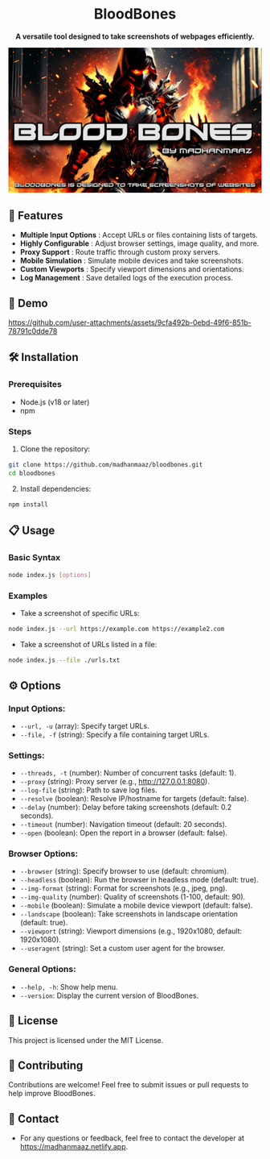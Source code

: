 <h1 align="center">BloodBones</h1>
<p align="center">
  <strong>A versatile tool designed to take screenshots of webpages efficiently.</strong>
</p>
<img src="./banner.jpg">

## 🌟 Features

- **Multiple Input Options** : Accept URLs or files containing lists of targets.
- **Highly Configurable** : Adjust browser settings, image quality, and more.
- **Proxy Support** : Route traffic through custom proxy servers.
- **Mobile Simulation** : Simulate mobile devices and take screenshots.
- **Custom Viewports** : Specify viewport dimensions and orientations.
- **Log Management** : Save detailed logs of the execution process.

## 🚀 Demo
https://github.com/user-attachments/assets/9cfa492b-0ebd-49f6-851b-78791c0dde78

## 🛠️ Installation

### Prerequisites
- Node.js (v18 or later)
- npm

### Steps
1. Clone the repository:
```bash
git clone https://github.com/madhanmaaz/bloodbones.git
cd bloodbones
```
2. Install dependencies:
```bash
npm install
```

## 📋 Usage
### Basic Syntax
```bash
node index.js [options]
```

### Examples
- Take a screenshot of specific URLs:
```bash
node index.js --url https://example.com https://example2.com
```

- Take a screenshot of URLs listed in a file:
```bash
node index.js --file ./urls.txt
```

## ⚙️ Options
### Input Options:
- `--url, -u` (array): Specify target URLs.
- `--file, -f` (string): Specify a file containing target URLs.

### Settings:
- `--threads, -t` (number): Number of concurrent tasks (default: 1).
- `--proxy` (string): Proxy server (e.g., http://127.0.0.1:8080).
- `--log-file` (string): Path to save log files.
- `--resolve` (boolean): Resolve IP/hostname for targets (default: false).
- `--delay` (number): Delay before taking screenshots (default: 0.2 seconds).
- `--timeout` (number): Navigation timeout (default: 20 seconds).
- `--open` (boolean): Open the report in a browser (default: false).

### Browser Options:
- `--browser` (string): Specify browser to use (default: chromium).
- `--headless` (boolean): Run the browser in headless mode (default: true).
- `--img-format` (string): Format for screenshots (e.g., jpeg, png).
- `--img-quality` (number): Quality of screenshots (1-100, default: 90).
- `--mobile` (boolean): Simulate a mobile device viewport (default: false).
- `--landscape` (boolean): Take screenshots in landscape orientation (default: true).
- `--viewport` (string): Viewport dimensions (e.g., 1920x1080, default: 1920x1080).
- `--useragent` (string): Set a custom user agent for the browser.

### General Options:
- `--help, -h`: Show help menu.
- `--version`: Display the current version of BloodBones.

## 📝 License
This project is licensed under the MIT License. 

## 🤝 Contributing
Contributions are welcome! Feel free to submit issues or pull requests to help improve BloodBones.

## 📧 Contact
- For any questions or feedback, feel free to contact the developer at https://madhanmaaz.netlify.app.